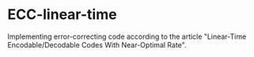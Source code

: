 # ECC-linear-time
Implementing error-correcting code according to the article "Linear-Time Encodable/Decodable Codes With Near-Optimal Rate".

